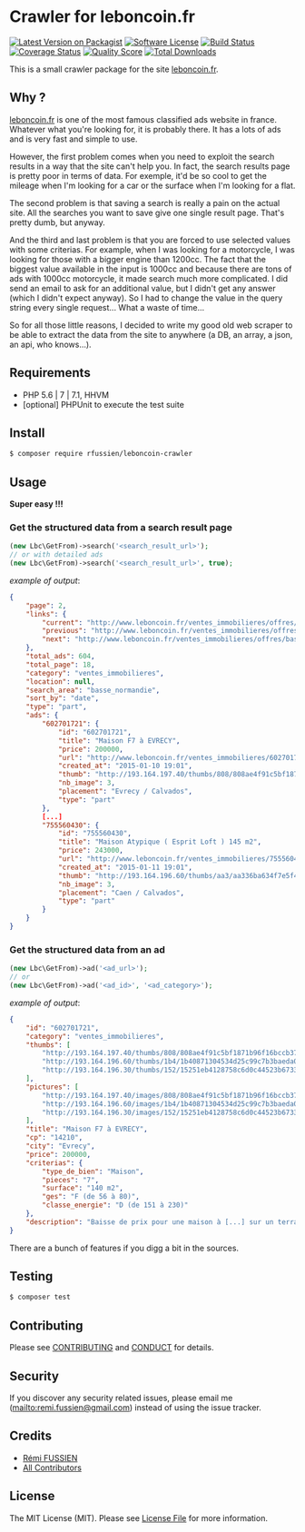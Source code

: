 Crawler for leboncoin.fr
========================

[![Latest Version on Packagist][ico-version]][link-packagist]
[![Software License][ico-license]](LICENSE.md)
[![Build Status][ico-travis]][link-travis]
[![Coverage Status][ico-scrutinizer]][link-scrutinizer]
[![Quality Score][ico-code-quality]][link-code-quality]
[![Total Downloads][ico-downloads]][link-downloads]

This is a small crawler package for the site [leboncoin.fr](http://www.leboncoin.fr).

## Why ?

[leboncoin.fr](http://www.leboncoin.fr) is one of the most famous classified ads
website in france. Whatever what you're looking for, it is probably there. It has
a lots of ads and is very fast and simple to use.

However, the first problem comes when you need to exploit the search results in
a way that the site can't help you. In fact, the search results page is
pretty poor in terms of data.
For exemple, it'd be so cool to get the mileage when I'm looking for a car or
the surface when I'm looking for a flat.

The second problem is that saving a search is really a pain on the actual site.
All the searches you want to save give one single result page. That's pretty dumb,
but anyway.

And the third and last problem is that you are forced to use selected values
with some criterias. For example, when I was looking for a motorcycle, I was
looking for those with a bigger engine than 1200cc. The fact that the biggest
value available in the input is 1000cc and because there are tons of ads with
1000cc motorcycle, it made search much more complicated. I did send an email to
ask for an additional value, but I didn't get any answer (which I didn't expect
anyway). So I had to change the value in the query string every single request...
What a waste of time...

So for all those little reasons, I decided to write my good old web scraper to
be able to extract the data from the site to anywhere (a DB, an array, a json,
an api, who knows...).

## Requirements

- PHP 5.6 | 7 | 7.1, HHVM
- [optional] PHPUnit to execute the test suite

## Install

```bash
$ composer require rfussien/leboncoin-crawler
```

## Usage

**Super easy !!!**

### Get the structured data from a search result page

```php
(new Lbc\GetFrom)->search('<search_result_url>');
// or with detailed ads
(new Lbc\GetFrom)->search('<search_result_url>', true);
```
*example of output*:
```json
{
    "page": 2,
    "links": {
        "current": "http://www.leboncoin.fr/ventes_immobilieres/offres/basse_normandie/calvados/?pe=11&sqs=10&ros=5&ret=1&f=p&o=2",
        "previous": "http://www.leboncoin.fr/ventes_immobilieres/offres/basse_normandie/calvados/?pe=11&sqs=10&ros=5&ret=1&f=p&o=1",
        "next": "http://www.leboncoin.fr/ventes_immobilieres/offres/basse_normandie/calvados/?pe=11&sqs=10&ros=5&ret=1&f=p&o=3"
    },
    "total_ads": 604,
    "total_page": 18,
    "category": "ventes_immobilieres",
    "location": null,
    "search_area": "basse_normandie",
    "sort_by": "date",
    "type": "part",
    "ads": {
        "602701721": {
            "id": "602701721",
            "title": "Maison F7 à EVRECY",
            "price": 200000,
            "url": "http://www.leboncoin.fr/ventes_immobilieres/602701721.htm?ca=4_s",
            "created_at": "2015-01-10 19:01",
            "thumb": "http://193.164.197.40/thumbs/808/808ae4f91c5bf1871b96f16bccb3751eeb0baec4.jpg",
            "nb_image": 3,
            "placement": "Evrecy / Calvados",
            "type": "part"
        },
        [...]
        "755560430": {
            "id": "755560430",
            "title": "Maison Atypique ( Esprit Loft ) 145 m2",
            "price": 243000,
            "url": "http://www.leboncoin.fr/ventes_immobilieres/755560430.htm?ca=4_s",
            "created_at": "2015-01-11 19:01",
            "thumb": "http://193.164.196.60/thumbs/aa3/aa336ba634f7e5f43b6c016358afa2510e42aa0b.jpg",
            "nb_image": 3,
            "placement": "Caen / Calvados",
            "type": "part"
        }
    }
}
```

### Get the structured data from an ad

```php
(new Lbc\GetFrom)->ad('<ad_url>');
// or
(new Lbc\GetFrom)->ad('<ad_id>', '<ad_category>');
```

*example of output*:
```json
{
    "id": "602701721",
    "category": "ventes_immobilieres",
    "thumbs": [
        "http://193.164.197.40/thumbs/808/808ae4f91c5bf1871b96f16bccb3751eeb0baec4.jpg",
        "http://193.164.196.60/thumbs/1b4/1b40871304534d25c99c7b3baeda07c16c8b48cd.jpg",
        "http://193.164.196.30/thumbs/152/15251eb4128758c6d0c44523b6733ee9d5ea3749.jpg"
    ],
    "pictures": [
        "http://193.164.197.40/images/808/808ae4f91c5bf1871b96f16bccb3751eeb0baec4.jpg",
        "http://193.164.196.60/images/1b4/1b40871304534d25c99c7b3baeda07c16c8b48cd.jpg",
        "http://193.164.196.30/images/152/15251eb4128758c6d0c44523b6733ee9d5ea3749.jpg"
    ],
    "title": "Maison F7 à EVRECY",
    "cp": "14210",
    "city": "Evrecy",
    "price": 200000,
    "criterias": {
        "type_de_bien": "Maison",
        "pieces": "7",
        "surface": "140 m2",
        "ges": "F (de 56 à 80)",
        "classe_energie": "D (de 151 à 230)"
    },
    "description": "Baisse de prix pour une maison à [...] sur un terrain de 576 m². AGENCE S'ABSTENIR."
}
```

There are a bunch of features if you digg a bit in the sources.


## Testing

``` bash
$ composer test
```

## Contributing

Please see [CONTRIBUTING](CONTRIBUTING.md) and [CONDUCT](CONDUCT.md) for details.

## Security

If you discover any security related issues, please email me (<mailto:remi.fussien@gmail.com>) instead of using the issue tracker.

## Credits

- [Rémi FUSSIEN][link-author]
- [All Contributors][link-contributors]

## License

The MIT License (MIT). Please see [License File](LICENSE.md) for more information.


[ico-version]: https://img.shields.io/packagist/v/rfussien/leboncoin-crawler.svg?style=flat-square
[ico-license]: https://img.shields.io/badge/license-MIT-brightgreen.svg?style=flat-square
[ico-travis]: https://img.shields.io/travis/rfussien/leboncoin-crawler/master.svg?style=flat-square
[ico-scrutinizer]: https://img.shields.io/scrutinizer/coverage/g/rfussien/leboncoin-crawler.svg?style=flat-square
[ico-code-quality]: https://img.shields.io/scrutinizer/g/rfussien/leboncoin-crawler.svg?style=flat-square
[ico-downloads]: https://img.shields.io/packagist/dt/rfussien/leboncoin-crawler.svg?style=flat-square

[link-packagist]: https://packagist.org/packages/rfussien/leboncoin-crawler
[link-travis]: https://travis-ci.org/rfussien/leboncoin-crawler
[link-scrutinizer]: https://scrutinizer-ci.com/g/rfussien/leboncoin-crawler/code-structure
[link-code-quality]: https://scrutinizer-ci.com/g/rfussien/leboncoin-crawler
[link-downloads]: https://packagist.org/packages/rfussien/leboncoin-crawler
[link-author]: https://github.com/:author_username
[link-contributors]: ../../contributors
